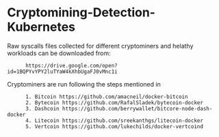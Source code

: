 # Cryptomining-Detection-Kubernetes

Raw syscalls files collected for different cryptominers and helathy workloads can be downloaded from:

          https://drive.google.com/open?id=1BQPYvYPY2luTYaW4kXhbUgaFJ0vMnc1i

Cryptominers are run following the steps mentioned in 

          1. Bitcoin https://github.com/amacneil/docker-bitcoin 
          2. Bytecoin https://github.com/RafalSladek/bytecoin-docker
          3. Dashcoin https://github.com/berrywallet/bitcore-node-dash-docker
          4. Litecoin https://github.com/sreekanthgs/litecoin-docker
          5. Vertcoin https://github.com/lukechilds/docker-vertcoind
